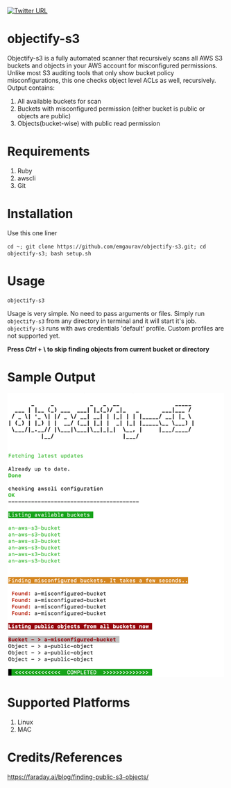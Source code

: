 [![Twitter URL](https://img.shields.io/twitter/url/https/twitter.com/bukotsunikki.svg?style=social&label=Follow%20%400xGaurav)](https://twitter.com/0xGaurav)

# objectify-s3
Objectify-s3 is a fully automated scanner that recursively scans all AWS S3 buckets and objects in your AWS account for misconfigured permissions. Unlike most S3 auditing tools that only show bucket policy misconfigurations, this one checks object level ACLs as well, recursively. <br>
Output contains: 
  1. All available buckets for scan
  2. Buckets with misconfigured permission (either bucket is public or objects are public)
  3. Objects(bucket-wise) with public read permission

# Requirements
1. Ruby
2. awscli
3. Git

# Installation
Use this one liner
```
cd ~; git clone https://github.com/emgaurav/objectify-s3.git; cd objectify-s3; bash setup.sh
```
# Usage
```
objectify-s3
```
Usage is very simple. No need to pass arguments or files. Simply run `objectify-s3` from any directory in terminal and it will start it's job.
`objectify-s3` runs with aws credentials 'default' profile. Custom profiles are not supported yet.

**Press  _Ctrl_ + \\  to skip finding objects from current bucket or directory** <br>
# Sample Output
<img src="sample.png" alt="drawing" width="500"/>

# Supported Platforms
1. Linux
2. MAC

# Credits/References
https://faraday.ai/blog/finding-public-s3-objects/

